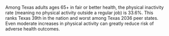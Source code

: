 Among Texas adults ages 65+ in fair or better health, the physical inactivity rate (meaning no physical activity outside a regular job) is 33.6%. This ranks Texas 39th in the nation and worst among Texas 2036 peer states. Even moderate increases in physical activity can greatly reduce risk of adverse health outcomes.
